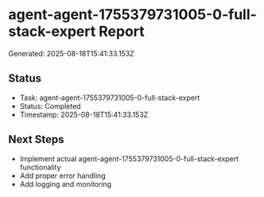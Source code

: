# agent-agent-1755379731005-0-full-stack-expert Report

Generated: 2025-08-18T15:41:33.153Z

## Status
- Task: agent-agent-1755379731005-0-full-stack-expert
- Status: Completed
- Timestamp: 2025-08-18T15:41:33.153Z

## Next Steps
- Implement actual agent-agent-1755379731005-0-full-stack-expert functionality
- Add proper error handling
- Add logging and monitoring
